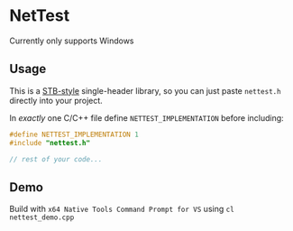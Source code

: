 # NetTest

Currently only supports Windows

## Usage
This is a [STB-style](https://github.com/nothings/stb?tab=readme-ov-file#why-single-file-headers) single-header library, so you can just paste `nettest.h` directly into your project.

In *exactly* one C/C++ file define `NETTEST_IMPLEMENTATION` before including:
```cpp
#define NETTEST_IMPLEMENTATION 1
#include "nettest.h"

// rest of your code...
```

## Demo

Build with `x64 Native Tools Command Prompt for VS` using `cl nettest_demo.cpp`
